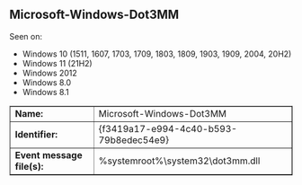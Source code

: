 ## Microsoft-Windows-Dot3MM

Seen on:
* Windows 10 (1511, 1607, 1703, 1709, 1803, 1809, 1903, 1909, 2004, 20H2)
* Windows 11 (21H2)
* Windows 2012
* Windows 8.0
* Windows 8.1

<table border="1" class="docutils">
  <tbody>
    <tr>
      <td><b>Name:</b></td>
      <td>Microsoft-Windows-Dot3MM</td>
    </tr>
    <tr>
      <td><b>Identifier:</b></td>
      <td>{f3419a17-e994-4c40-b593-79b8edec54e9}</td>
    </tr>
    <tr>
      <td><b>Event message file(s):</b></td>
      <td>%systemroot%\system32\dot3mm.dll</td>
    </tr>
  </tbody>
</table>

&nbsp;

